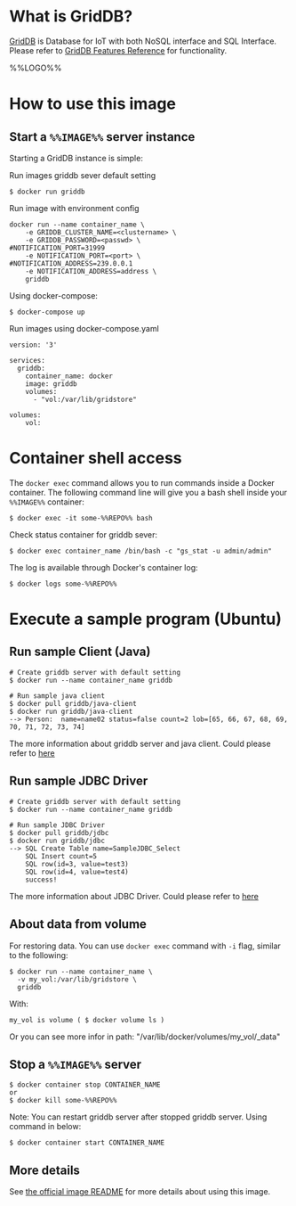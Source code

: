 # What is GridDB?

[GridDB](https://github.com/griddb/griddb) is Database for IoT with both NoSQL interface and SQL Interface.  
Please refer to [GridDB Features Reference](https://github.com/griddb/docs-en/blob/master/manuals/GridDB_FeaturesReference.md) for functionality.

%%LOGO%%

# How to use this image

## Start a `%%IMAGE%%` server instance

Starting a GridDB instance is simple:

Run images griddb sever default setting

```console
$ docker run griddb
```

Run image with environment config

```console
docker run --name container_name \
    -e GRIDDB_CLUSTER_NAME=<clustername> \
    -e GRIDDB_PASSWORD=<passwd> \
#NOTIFICATION_PORT=31999
    -e NOTIFICATION_PORT=<port> \
#NOTIFICATION_ADDRESS=239.0.0.1
    -e NOTIFICATION_ADDRESS=address \
    griddb
```

Using docker-compose:

```console
$ docker-compose up
```

Run images using docker-compose.yaml

	version: '3'
	
	services:
	  griddb:
	    container_name: docker
	    image: griddb
	    volumes:
	      - "vol:/var/lib/gridstore"
	
	volumes:
	    vol:
	

# Container shell access

The `docker exec` command allows you to run commands inside a Docker container. The following command line will give you a bash shell inside your `%%IMAGE%%` container:

```console
$ docker exec -it some-%%REPO%% bash
```

Check status container for griddb sever:

	$ docker exec container_name /bin/bash -c "gs_stat -u admin/admin"

The log is available through Docker's container log:

```console
$ docker logs some-%%REPO%%
```

# Execute a sample program (Ubuntu)

## Run sample Client (Java)

```console
# Create griddb server with default setting
$ docker run --name container_name griddb

# Run sample java client
$ docker pull griddb/java-client
$ docker run griddb/java-client
--> Person:  name=name02 status=false count=2 lob=[65, 66, 67, 68, 69, 70, 71, 72, 73, 74]
```

The more information about griddb server and java client. Could please refer to [here](https://github.com/griddb/griddb)

## Run sample JDBC Driver

```console
# Create griddb server with default setting
$ docker run --name container_name griddb

# Run sample JDBC Driver
$ docker pull griddb/jdbc
$ docker run griddb/jdbc
--> SQL Create Table name=SampleJDBC_Select
    SQL Insert count=5
    SQL row(id=3, value=test3)
    SQL row(id=4, value=test4)
    success!
```

The more information about JDBC Driver. Could please refer to [here](https://github.com/griddb/jdbc)

## About data from volume

For restoring data. You can use `docker exec` command with `-i` flag, similar to the following:

```console
$ docker run --name container_name \
  -v my_vol:/var/lib/gridstore \
  griddb
```

With:

	my_vol is volume ( $ docker volume ls )  

Or you can see more infor in path: "/var/lib/docker/volumes/my_vol/_data"

## Stop a `%%IMAGE%%` server

```console
$ docker container stop CONTAINER_NAME
or
$ docker kill some-%%REPO%%
```

Note: You can restart griddb server after stopped griddb server. Using command in below:

```console
$ docker container start CONTAINER_NAME
```

## More details

See [the official image README](#) for more details about using this image.
